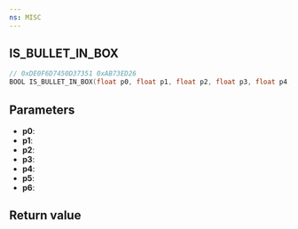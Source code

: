 ```yaml
---
ns: MISC
---
```

## IS_BULLET_IN_BOX

```c
// 0xDE0F6D7450D37351 0xAB73ED26
BOOL IS_BULLET_IN_BOX(float p0, float p1, float p2, float p3, float p4, float p5, BOOL p6);
```


## Parameters
* **p0**: 
* **p1**: 
* **p2**: 
* **p3**: 
* **p4**: 
* **p5**: 
* **p6**: 

## Return value
